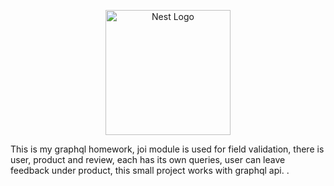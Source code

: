 <p align="center">
  <a href="http://nestjs.com/" target="blank"><img src="https://nestjs.com/img/logo-small.svg" width="200" alt="Nest Logo" /></a>
</p>

This is my graphql homework, joi module is used for field validation, there is user, product and review, each has its own queries, user can leave feedback under product, this small project works with graphql api. .
